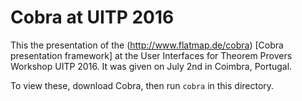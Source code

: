 # Cobra at UITP 2016

This the presentation of the (http://www.flatmap.de/cobra) [Cobra presentation framework]
at the User Interfaces for Theorem Provers Workshop UITP 2016. It was given on July 2nd in
Coimbra, Portugal. 

To view these, download Cobra, then run `cobra` in this directory.
